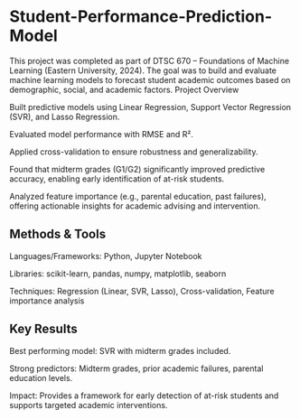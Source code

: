 # Student-Performance-Prediction-Model
This project was completed as part of DTSC 670 – Foundations of Machine Learning (Eastern University, 2024). The goal was to build and evaluate machine learning models to forecast student academic outcomes based on demographic, social, and academic factors.
Project Overview

Built predictive models using Linear Regression, Support Vector Regression (SVR), and Lasso Regression.

Evaluated model performance with RMSE and R².

Applied cross-validation to ensure robustness and generalizability.

Found that midterm grades (G1/G2) significantly improved predictive accuracy, enabling early identification of at-risk students.

Analyzed feature importance (e.g., parental education, past failures), offering actionable insights for academic advising and intervention.

## Methods & Tools

Languages/Frameworks: Python, Jupyter Notebook

Libraries: scikit-learn, pandas, numpy, matplotlib, seaborn

Techniques: Regression (Linear, SVR, Lasso), Cross-validation, Feature importance analysis

## Key Results

 Best performing model: SVR with midterm grades included.

 Strong predictors: Midterm grades, prior academic failures, parental education levels.

 Impact: Provides a framework for early detection of at-risk students and supports targeted academic interventions.
